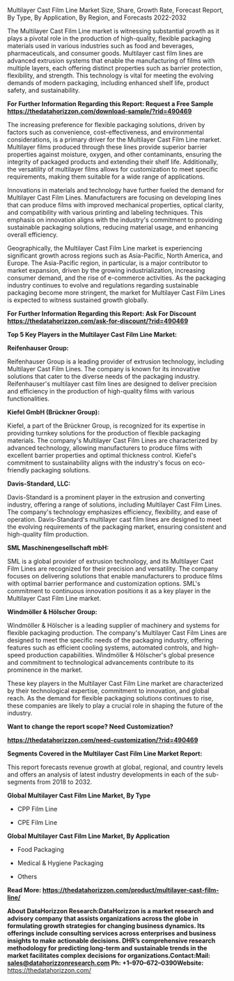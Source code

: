 Multilayer Cast Film Line Market Size, Share, Growth Rate, Forecast
Report, By Type, By Application, By Region, and Forecasts 2022-2032

The Multilayer Cast Film Line market is witnessing substantial growth as
it plays a pivotal role in the production of high-quality, flexible
packaging materials used in various industries such as food and
beverages, pharmaceuticals, and consumer goods. Multilayer cast film
lines are advanced extrusion systems that enable the manufacturing of
films with multiple layers, each offering distinct properties such as
barrier protection, flexibility, and strength. This technology is vital
for meeting the evolving demands of modern packaging, including enhanced
shelf life, product safety, and sustainability.

**For Further Information Regarding this Report: Request a Free Sample
<https://thedatahorizzon.com/download-sample/?rid=490469>**

The increasing preference for flexible packaging solutions, driven by
factors such as convenience, cost-effectiveness, and environmental
considerations, is a primary driver for the Multilayer Cast Film Line
market. Multilayer films produced through these lines provide superior
barrier properties against moisture, oxygen, and other contaminants,
ensuring the integrity of packaged products and extending their shelf
life. Additionally, the versatility of multilayer films allows for
customization to meet specific requirements, making them suitable for a
wide range of applications.

Innovations in materials and technology have further fueled the demand
for Multilayer Cast Film Lines. Manufacturers are focusing on developing
lines that can produce films with improved mechanical properties,
optical clarity, and compatibility with various printing and labeling
techniques. This emphasis on innovation aligns with the industry's
commitment to providing sustainable packaging solutions, reducing
material usage, and enhancing overall efficiency.

Geographically, the Multilayer Cast Film Line market is experiencing
significant growth across regions such as Asia-Pacific, North America,
and Europe. The Asia-Pacific region, in particular, is a major
contributor to market expansion, driven by the growing
industrialization, increasing consumer demand, and the rise of
e-commerce activities. As the packaging industry continues to evolve and
regulations regarding sustainable packaging become more stringent, the
market for Multilayer Cast Film Lines is expected to witness sustained
growth globally.

**For Further Information Regarding this Report: Ask For Discount
<https://thedatahorizzon.com/ask-for-discount/?rid=490469>**

**Top 5 Key Players in the Multilayer Cast Film Line Market:**

**Reifenhauser Group:**

Reifenhauser Group is a leading provider of extrusion technology,
including Multilayer Cast Film Lines. The company is known for its
innovative solutions that cater to the diverse needs of the packaging
industry. Reifenhauser's multilayer cast film lines are designed to
deliver precision and efficiency in the production of high-quality films
with various functionalities.

**Kiefel GmbH (Brückner Group):**

Kiefel, a part of the Brückner Group, is recognized for its expertise in
providing turnkey solutions for the production of flexible packaging
materials. The company's Multilayer Cast Film Lines are characterized by
advanced technology, allowing manufacturers to produce films with
excellent barrier properties and optimal thickness control. Kiefel's
commitment to sustainability aligns with the industry's focus on
eco-friendly packaging solutions.

**Davis-Standard, LLC:**

Davis-Standard is a prominent player in the extrusion and converting
industry, offering a range of solutions, including Multilayer Cast Film
Lines. The company's technology emphasizes efficiency, flexibility, and
ease of operation. Davis-Standard's multilayer cast film lines are
designed to meet the evolving requirements of the packaging market,
ensuring consistent and high-quality film production.

**SML Maschinengesellschaft mbH:**

SML is a global provider of extrusion technology, and its Multilayer
Cast Film Lines are recognized for their precision and versatility. The
company focuses on delivering solutions that enable manufacturers to
produce films with optimal barrier performance and customization
options. SML's commitment to continuous innovation positions it as a key
player in the Multilayer Cast Film Line market.

**Windmöller & Hölscher Group:**

Windmöller & Hölscher is a leading supplier of machinery and systems for
flexible packaging production. The company's Multilayer Cast Film Lines
are designed to meet the specific needs of the packaging industry,
offering features such as efficient cooling systems, automated controls,
and high-speed production capabilities. Windmöller & Hölscher's global
presence and commitment to technological advancements contribute to its
prominence in the market.

These key players in the Multilayer Cast Film Line market are
characterized by their technological expertise, commitment to
innovation, and global reach. As the demand for flexible packaging
solutions continues to rise, these companies are likely to play a
crucial role in shaping the future of the industry.

**Want to change the report scope? Need Customization?**

**<https://thedatahorizzon.com/need-customization/?rid=490469>**

**Segments Covered in the Multilayer Cast Film Line Market Report:**

This report forecasts revenue growth at global, regional, and country
levels and offers an analysis of latest industry developments in each of
the sub-segments from 2018 to 2032.

**Global Multilayer Cast Film Line Market, By Type**

-   CPP Film Line

-   CPE Film Line

**Global Multilayer Cast Film Line Market, By Application**

-   Food Packaging

-   Medical & Hygiene Packaging

-   Others

**Read More:
<https://thedatahorizzon.com/product/multilayer-cast-film-line/>**

**About DataHorizzon Research:**DataHorizzon is a market research and
advisory company that assists organizations across the globe in
formulating growth strategies for changing business dynamics. Its
offerings include consulting services across enterprises and business
insights to make actionable decisions. DHR’s comprehensive research
methodology for predicting long-term and sustainable trends in the
market facilitates complex decisions for organizations.**Contact:Mail:**
<sales@datahorizzonresearch.com> **Ph:** +1–970–672–0390**Website:**
<https://thedatahorizzon.com/>
